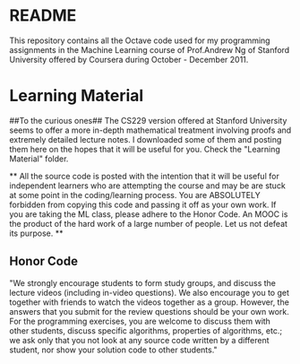 # README #
This repository contains all the Octave code used for my programming assignments in the Machine Learning course of
Prof.Andrew Ng of Stanford University offered by Coursera during October - December 2011.

# Learning Material #
##To the curious ones##
The CS229 version offered at Stanford University seems to offer a more in-depth mathematical treatment involving proofs and extremely detailed
lecture notes. I downloaded some of them and posting them here on the hopes that it will be useful for you. Check the "Learning Material" folder.

**
All the source code is posted with the intention that it will be useful for independent learners who are attempting the course and may be
are stuck at some point in the coding/learning process. You are ABSOLUTELY forbidden from copying this code and passing it off as your own work. 
If you are taking the ML class, please adhere to the Honor Code. An MOOC is the product of the hard work of a large number of people. Let us
not defeat its purpose.
**

## Honor Code ##
"We strongly encourage students to form study groups, and discuss the lecture videos (including in-video questions). We also encourage you to get together 
with friends to watch the videos together as a group. However, the answers that you submit for the review questions should be your own work. For the programming 
exercises, you are welcome to discuss them with other students, discuss specific algorithms, properties of algorithms, etc.; we ask only that you not look at any 
source code written by a different student, nor show your solution code to other students."


